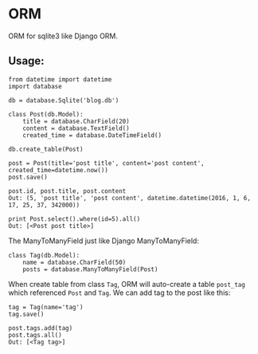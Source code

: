 ORM
===
ORM for sqlite3 like Django ORM.

Usage:
-----
    from datetime import datetime
    import database

    db = database.Sqlite('blog.db')

    class Post(db.Model):
        title = database.CharField(20)
        content = database.TextField()
        created_time = database.DateTimeField()

    db.create_table(Post)

    post = Post(title='post title', content='post content', created_time=datetime.now())
    post.save()
    
    post.id, post.title, post.content
    Out: (5, 'post title', 'post content', datetime.datetime(2016, 1, 6, 17, 25, 37, 342000))
    
    print Post.select().where(id=5).all()
    Out: [<Post post title>]

The ManyToManyField just like Django ManyToManyField:

    class Tag(db.Model):
        name = database.CharField(50)
        posts = database.ManyToManyField(Post)

When create table from class `Tag`, ORM will auto-create a table `post_tag` which referenced `Post` and `Tag`.
We can add tag to the post like this:

    tag = Tag(name='tag')
    tag.save()
    
    post.tags.add(tag)
    post.tags.all()
    Out: [<Tag tag>]